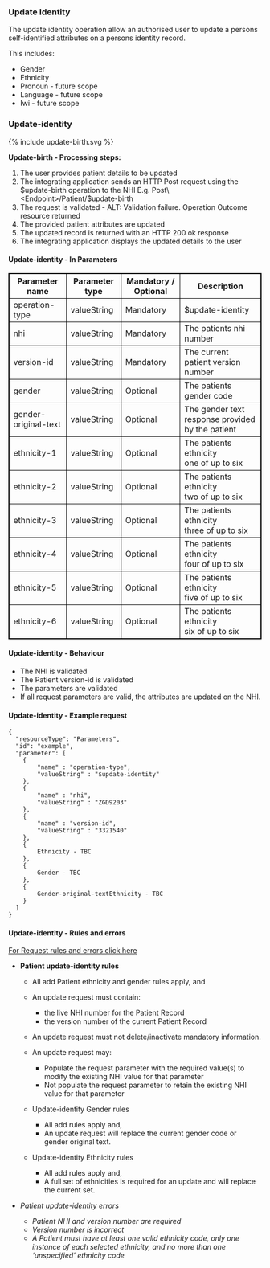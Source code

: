 

### Update Identity

The update identity operation allow an authorised user to update a persons self-identified attributes on a persons identity record.

This includes:
* Gender
* Ethnicity
* Pronoun - future scope
* Language - future scope
* Iwi - future scope

### Update-identity

<div>
{% include update-birth.svg %}
</div>

**Update-birth - Processing steps:**

1. The user provides patient details to be updated
2. The integrating application sends an HTTP Post request using the $update-birth operation to the NHI E.g. Post\<Endpoint>/Patient/$update-birth
3. The request is validated - ALT: Validation failure. Operation Outcome resource returned
4. The provided patient attributes are updated
5. The updated record is returned with an HTTP 200 ok response
6. The integrating application displays the updated details to the user


<h4>Update-identity - In Parameters</h4>
<table>
<style>
table, th, td {
  border: 1px solid black;
  border-collapse: collapse;
}
</style>
<tr><th> Parameter name </th>
<th> Parameter type </th>
<th> Mandatory / Optional </th>
<th> Description </th></tr>

<tr><td> operation-type </td>
<td> valueString </td>
<td> Mandatory </td>
<td> $update-identity </td></tr>

<tr><td> nhi </td>
<td> valueString </td>
<td> Mandatory </td>
<td> The patients nhi number </td></tr>

<tr><td> version-id </td>
<td> valueString </td>
<td> Mandatory </td>
<td> The current patient version number </td></tr>

<tr><td> gender </td>
<td> valueString </td>
<td> Optional </td>
<td> The patients gender code </td></tr>

<tr><td> gender-original-text </td>
<td> valueString </td>
<td> Optional </td>
<td> The gender text response provided by the patient </td></tr>

<tr><td> ethnicity-1 </td>
<td> valueString </td>
<td> Optional </td>
<td> The patients ethnicity <br /> one of up to six </td></tr>

<tr><td> ethnicity-2 </td>
<td> valueString </td>
<td> Optional </td>
<td> The patients ethnicity <br /> two of up to six </td></tr>

<tr><td> ethnicity-3 </td>
<td> valueString </td>
<td> Optional </td>
<td> The patients ethnicity <br /> three of up to six </td></tr>

<tr><td> ethnicity-4 </td>
<td> valueString </td>
<td> Optional </td>
<td> The patients ethnicity <br /> four of up to six </td></tr>

<tr><td> ethnicity-5 </td>
<td> valueString </td>
<td> Optional </td>
<td> The patients ethnicity <br /> five of up to six </td></tr>

<tr><td> ethnicity-6 </td>
<td> valueString </td>
<td> Optional </td>
<td> The patients ethnicity <br /> six of up to six </td></tr>
</table>

#### Update-identity - Behaviour
  * The NHI is validated
  * The Patient version-id is validated
  * The parameters are validated
  * If all request parameters are valid, the attributes are updated on the NHI.


#### Update-identity - Example request

```  
{
  "resourceType": "Parameters",
  "id": "example",
  "parameter": [
    {
        "name" : "operation-type",
        "valueString" : "$update-identity"
    },
    {
        "name" : "nhi",
        "valueString" : "ZGD9203"
    },
    {
        "name" : "version-id",
        "valueString" : "3321540"
    },
    {
        Ethnicity - TBC
    },
    {
        Gender - TBC
    },
    {
        Gender-original-textEthnicity - TBC
    }
  ]
}

```

#### Update-identity - Rules and errors
  
[For Request rules and errors click here](/general.html#request-rules-and-errors)


* **Patient update-identity rules**
  * All add Patient ethnicity and gender rules apply, and
  * An update request must contain:
    * the live NHI number for the Patient Record
    * the version number of the current Patient Record
  * An update request must not delete/inactivate mandatory information.
  * An update request may:
    * Populate the request parameter with the required value(s) to modify the existing NHI value for that parameter
    * Not populate the request parameter to retain the existing NHI value for that parameter

  * Update-identity Gender rules
    * All add rules apply and,
    * An update request will replace the current gender code or gender original text.
  
  * Update-identity Ethnicity rules
    * All add rules apply and,
    * A full set of ethnicities is required for an update and will replace the current set.

* _Patient update-identity errors_
  * _Patient NHI and version number are required_
  * _Version number is incorrect_
  * _A Patient must have at least one valid ethnicity code, only one instance of each selected ethnicity, and no more than one ‘unspecified’ ethnicity code_
